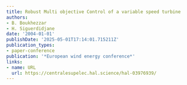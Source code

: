 ```yaml
---
title: Robust Multi objective Control of a variable speed turbine
authors:
- B. Boukhezzar
- H. Siguerdidjane
date: '2004-01-01'
publishDate: '2025-05-01T17:14:01.715211Z'
publication_types:
- paper-conference
publication: '*European wind energy conference*'
links:
- name: URL
  url: https://centralesupelec.hal.science/hal-03976939/
---
```

